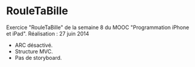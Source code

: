 # RouleTaBille
Exercice "RouleTaBille" de la semaine 8 du MOOC "Programmation iPhone et iPad". Réalisation : 27 juin 2014

- ARC désactivé.
- Structure MVC.
- Pas de storyboard.
